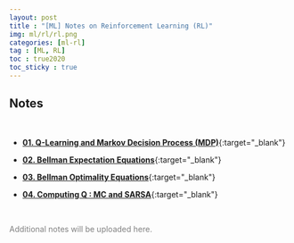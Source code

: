 ```yaml
---
layout: post
title : "[ML] Notes on Reinforcement Learning (RL)"
img: ml/rl/rl.png
categories: [ml-rl]  
tag : [ML, RL]
toc : true2020
toc_sticky : true
---
```


## **Notes**

<br/>

- [**01. Q-Learning and Markov Decision Process (MDP)**](https://drive.google.com/file/d/15NaKx2c1148wbLYpFlM5GbGNG-sE6_QZ/view?usp=drive_link){:target="_blank"}

- [**02. Bellman Expectation Equations**](https://drive.google.com/file/d/1BkRSV4BRW1GL8Go41IIIQch2bkZMoB_i/view?usp=drive_link){:target="_blank"}

- [**03. Bellman Optimality Equations**](https://drive.google.com/file/d/19Lb7dn-gTTeLuK4uV5r2OcYt-dPl9IrF/view?usp=drive_link){:target="_blank"}

- [**04. Computing Q : MC and SARSA**](https://drive.google.com/file/d/1yWPN7GoVkOVPWC3osDldluZeZtrCcbwo/view?usp=drive_link){:target="_blank"}
  

<br/>

<p style="color:gray">Additional notes will be uploaded here.</p>